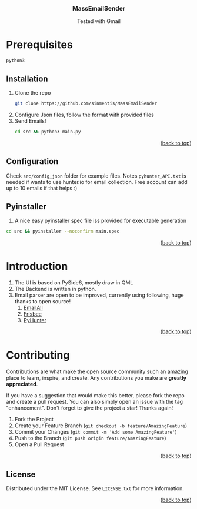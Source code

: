 <a name="readme-top"></a>


<!-- PROJECT LOGO -->
<br />
<div align="center">

  <h3 align="center">MassEmailSender</h3>

  <p align="center">
    Tested with Gmail
  </p>
</div>

<!-- ABOUT THE PROJECT -->
# Prerequisites

`python3`
## Installation

1. Clone the repo
   ```sh
   git clone https://github.com/sinmentis/MassEmailSender
   ```
2. Configure Json files, follow the format with provided  files
3. Send Emails!
   ```sh
   cd src && python3 main.py
   ```
<p align="right">(<a href="#readme-top">back to top</a>)</p>

## Configuration
Check `src/config_json` folder for example files.
Notes `pyhunter_API.txt` is needed if wants to use hunter.io for email collection. Free account can add up to 10 emails if that helps :)

## Pyinstaller
1. A nice easy pyinstaller spec file iss provided for executable generation
```sh
cd src && pyinstaller --noconfirm main.spec
```

<p align="right">(<a href="#readme-top">back to top</a>)</p>

# Introduction

1. The UI is based on PySide6, mostly draw in QML
2. The Backend is written in python.
3. Email parser are open to be improved, currently using following, huge thanks to open source!
   1. [EmailAll](https://github.com/Taonn/EmailAll)
   2. [Frisbee](https://github.com/9b/frisbee)
   3. [PyHunter](https://github.com/VonStruddle/PyHunter)

<p align="right">(<a href="#readme-top">back to top</a>)</p>

<!-- CONTRIBUTING -->
# Contributing

Contributions are what make the open source community such an amazing place to learn, inspire, and create. Any contributions you make are **greatly appreciated**.

If you have a suggestion that would make this better, please fork the repo and create a pull request. You can also simply open an issue with the tag "enhancement".
Don't forget to give the project a star! Thanks again!

1. Fork the Project
2. Create your Feature Branch (`git checkout -b feature/AmazingFeature`)
3. Commit your Changes (`git commit -m 'Add some AmazingFeature'`)
4. Push to the Branch (`git push origin feature/AmazingFeature`)
5. Open a Pull Request

<p align="right">(<a href="#readme-top">back to top</a>)</p>



<!-- LICENSE -->
## License

Distributed under the MIT License. See `LICENSE.txt` for more information.

<p align="right">(<a href="#readme-top">back to top</a>)</p>
